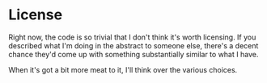 # License #

Right now, the code is so trivial that I don't think it's worth licensing.  If you described what I'm doing in the
abstract to someone else, there's a decent chance they'd come up with something substantially similar to what I have.

When it's got a bit more meat to it, I'll think over the various choices.
